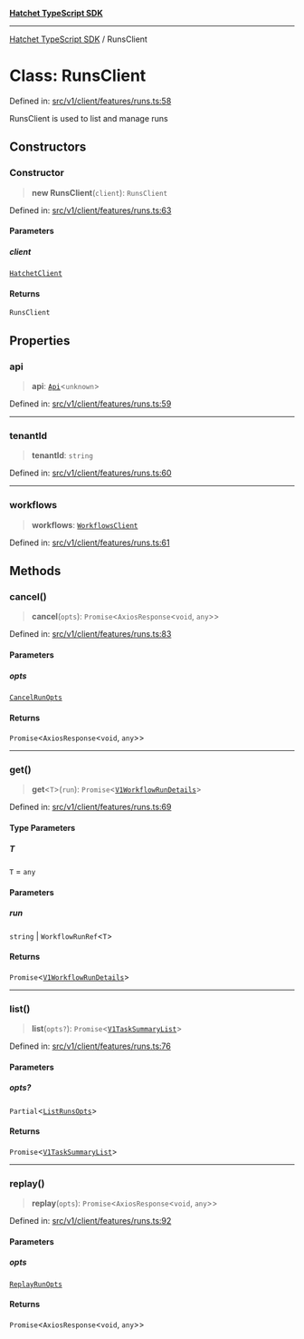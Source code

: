 [**Hatchet TypeScript SDK**](../README.md)

***

[Hatchet TypeScript SDK](../README.md) / RunsClient

# Class: RunsClient

Defined in: [src/v1/client/features/runs.ts:58](https://github.com/hatchet-dev/hatchet/blob/0288a24f2e9f14787135b399bd47182f4d1260d9/sdks/typescript/src/v1/client/features/runs.ts#L58)

RunsClient is used to list and manage runs

## Constructors

### Constructor

> **new RunsClient**(`client`): `RunsClient`

Defined in: [src/v1/client/features/runs.ts:63](https://github.com/hatchet-dev/hatchet/blob/0288a24f2e9f14787135b399bd47182f4d1260d9/sdks/typescript/src/v1/client/features/runs.ts#L63)

#### Parameters

##### client

[`HatchetClient`](HatchetClient.md)

#### Returns

`RunsClient`

## Properties

### api

> **api**: [`Api`](Api.md)\<`unknown`\>

Defined in: [src/v1/client/features/runs.ts:59](https://github.com/hatchet-dev/hatchet/blob/0288a24f2e9f14787135b399bd47182f4d1260d9/sdks/typescript/src/v1/client/features/runs.ts#L59)

***

### tenantId

> **tenantId**: `string`

Defined in: [src/v1/client/features/runs.ts:60](https://github.com/hatchet-dev/hatchet/blob/0288a24f2e9f14787135b399bd47182f4d1260d9/sdks/typescript/src/v1/client/features/runs.ts#L60)

***

### workflows

> **workflows**: [`WorkflowsClient`](WorkflowsClient.md)

Defined in: [src/v1/client/features/runs.ts:61](https://github.com/hatchet-dev/hatchet/blob/0288a24f2e9f14787135b399bd47182f4d1260d9/sdks/typescript/src/v1/client/features/runs.ts#L61)

## Methods

### cancel()

> **cancel**(`opts`): `Promise`\<`AxiosResponse`\<`void`, `any`\>\>

Defined in: [src/v1/client/features/runs.ts:83](https://github.com/hatchet-dev/hatchet/blob/0288a24f2e9f14787135b399bd47182f4d1260d9/sdks/typescript/src/v1/client/features/runs.ts#L83)

#### Parameters

##### opts

[`CancelRunOpts`](../type-aliases/CancelRunOpts.md)

#### Returns

`Promise`\<`AxiosResponse`\<`void`, `any`\>\>

***

### get()

> **get**\<`T`\>(`run`): `Promise`\<[`V1WorkflowRunDetails`](../Hatchet-TypeScript-SDK/namespaces/APIContracts/interfaces/V1WorkflowRunDetails.md)\>

Defined in: [src/v1/client/features/runs.ts:69](https://github.com/hatchet-dev/hatchet/blob/0288a24f2e9f14787135b399bd47182f4d1260d9/sdks/typescript/src/v1/client/features/runs.ts#L69)

#### Type Parameters

##### T

`T` = `any`

#### Parameters

##### run

`string` | `WorkflowRunRef`\<`T`\>

#### Returns

`Promise`\<[`V1WorkflowRunDetails`](../Hatchet-TypeScript-SDK/namespaces/APIContracts/interfaces/V1WorkflowRunDetails.md)\>

***

### list()

> **list**(`opts?`): `Promise`\<[`V1TaskSummaryList`](../Hatchet-TypeScript-SDK/namespaces/APIContracts/interfaces/V1TaskSummaryList.md)\>

Defined in: [src/v1/client/features/runs.ts:76](https://github.com/hatchet-dev/hatchet/blob/0288a24f2e9f14787135b399bd47182f4d1260d9/sdks/typescript/src/v1/client/features/runs.ts#L76)

#### Parameters

##### opts?

`Partial`\<[`ListRunsOpts`](../interfaces/ListRunsOpts.md)\>

#### Returns

`Promise`\<[`V1TaskSummaryList`](../Hatchet-TypeScript-SDK/namespaces/APIContracts/interfaces/V1TaskSummaryList.md)\>

***

### replay()

> **replay**(`opts`): `Promise`\<`AxiosResponse`\<`void`, `any`\>\>

Defined in: [src/v1/client/features/runs.ts:92](https://github.com/hatchet-dev/hatchet/blob/0288a24f2e9f14787135b399bd47182f4d1260d9/sdks/typescript/src/v1/client/features/runs.ts#L92)

#### Parameters

##### opts

[`ReplayRunOpts`](../type-aliases/ReplayRunOpts.md)

#### Returns

`Promise`\<`AxiosResponse`\<`void`, `any`\>\>
